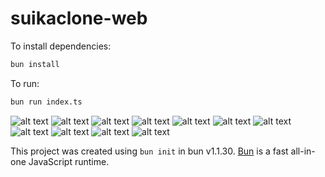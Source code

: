 # suikaclone-web

To install dependencies:

```bash
bun install
```

To run:

```bash
bun run index.ts
```

![alt text](https://playsuikagame.com/static/assets/sprite/10.png)
![alt text](https://playsuikagame.com/static/assets/sprite/9.png)
![alt text](https://playsuikagame.com/static/assets/sprite/8.png)
![alt text](https://playsuikagame.com/static/assets/sprite/7.png)
![alt text](https://playsuikagame.com/static/assets/sprite/6.png)
![alt text](https://playsuikagame.com/static/assets/sprite/5.png)
![alt text](https://playsuikagame.com/static/assets/sprite/4.png)
![alt text](https://playsuikagame.com/static/assets/sprite/3.png)
![alt text](https://playsuikagame.com/static/assets/sprite/2.png)
![alt text](https://playsuikagame.com/static/assets/sprite/1.png)
![alt text](https://playsuikagame.com/static/assets/sprite/0.png)

This project was created using `bun init` in bun v1.1.30. [Bun](https://bun.sh) is a fast all-in-one JavaScript runtime.
